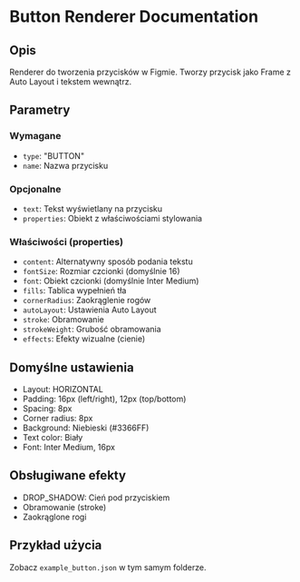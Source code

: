 # Button Renderer Documentation

## Opis
Renderer do tworzenia przycisków w Figmie. Tworzy przycisk jako Frame z Auto Layout i tekstem wewnątrz.

## Parametry

### Wymagane
- `type`: "BUTTON"
- `name`: Nazwa przycisku

### Opcjonalne
- `text`: Tekst wyświetlany na przycisku
- `properties`: Obiekt z właściwościami stylowania

### Właściwości (properties)
- `content`: Alternatywny sposób podania tekstu
- `fontSize`: Rozmiar czcionki (domyślnie 16)
- `font`: Obiekt czcionki (domyślnie Inter Medium)
- `fills`: Tablica wypełnień tła
- `cornerRadius`: Zaokrąglenie rogów
- `autoLayout`: Ustawienia Auto Layout
- `stroke`: Obramowanie
- `strokeWeight`: Grubość obramowania
- `effects`: Efekty wizualne (cienie)

## Domyślne ustawienia
- Layout: HORIZONTAL
- Padding: 16px (left/right), 12px (top/bottom)
- Spacing: 8px
- Corner radius: 8px
- Background: Niebieski (#3366FF)
- Text color: Biały
- Font: Inter Medium, 16px

## Obsługiwane efekty
- DROP_SHADOW: Cień pod przyciskiem
- Obramowanie (stroke)
- Zaokrąglone rogi

## Przykład użycia
Zobacz `example_button.json` w tym samym folderze.